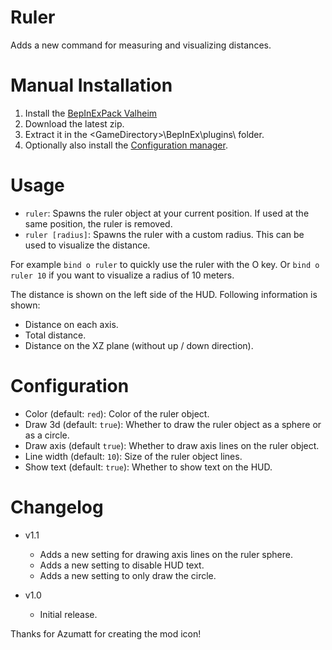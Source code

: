 # Ruler

Adds a new command for measuring and visualizing distances.

# Manual Installation

1. Install the [BepInExPack Valheim](https://valheim.thunderstore.io/package/denikson/BepInExPack_Valheim/)
2. Download the latest zip.
3. Extract it in the \<GameDirectory\>\BepInEx\plugins\ folder.
4. Optionally also install the [Configuration manager](https://github.com/BepInEx/BepInEx.ConfigurationManager/releases/tag/v16.4).

# Usage

- `ruler`: Spawns the ruler object at your current position. If used at the same position, the ruler is removed.
- `ruler [radius]`: Spawns the ruler with a custom radius. This can be used to visualize the distance.

For example `bind o ruler` to quickly use the ruler with the O key. Or `bind o ruler 10` if you want to visualize a radius of 10 meters.

The distance is shown on the left side of the HUD. Following information is shown:

- Distance on each axis.
- Total distance.
- Distance on the XZ plane (without up / down direction).

# Configuration

- Color (default: `red`): Color of the ruler object.
- Draw 3d (default: `true`): Whether to draw the ruler object as a sphere or as a circle.
- Draw axis (default `true`): Whether to draw axis lines on the ruler object.
- Line width (default: `10`): Size of the ruler object lines.
- Show text (default: `true`): Whether to show text on the HUD.

# Changelog

- v1.1
	- Adds a new setting for drawing axis lines on the ruler sphere.
	- Adds a new setting to disable HUD text.
	- Adds a new setting to only draw the circle.

- v1.0
	- Initial release.

Thanks for Azumatt for creating the mod icon!